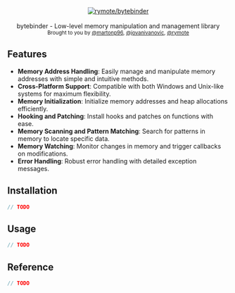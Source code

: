 <div align="center">
    <a href="https://github.com/rymote/bytebinder"><img src="https://github.com/rymote/bytebinder/assets/10540277/4fd6247f-d54c-44ce-9e3c-3ebea5ff8807" alt="rymote/bytebinder" /></a>
</div>
<br />

<div align="center">
  bytebinder - Low-level memory manipulation and management library
</div>

<div align="center">
  <sub>
    Brought to you by 
    <a href="https://github.com/martonp96">@martonp96</a>,
    <a href="https://github.com/jovanivanovic">@jovanivanovic</a>,
    <a href="https://github.com/rymote">@rymote</a>
  </sub>
</div>

## Features

- **Memory Address Handling**: Easily manage and manipulate memory addresses with simple and intuitive methods.
- **Cross-Platform Support**: Compatible with both Windows and Unix-like systems for maximum flexibility.
- **Memory Initialization**: Initialize memory addresses and heap allocations efficiently.
- **Hooking and Patching**: Install hooks and patches on functions with ease.
- **Memory Scanning and Pattern Matching**: Search for patterns in memory to locate specific data.
- **Memory Watching**: Monitor changes in memory and trigger callbacks on modifications.
- **Error Handling**: Robust error handling with detailed exception messages.

## Installation

```cpp
// TODO
```

## Usage

```cpp
// TODO
```

## Reference

```cpp
// TODO
```
